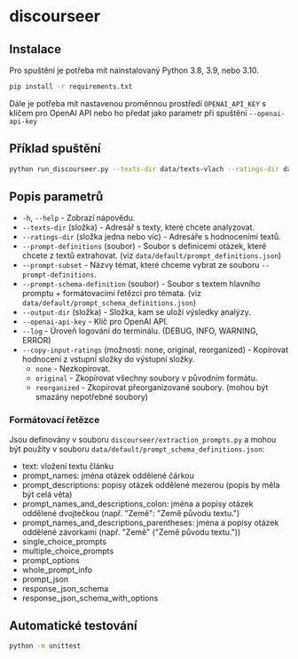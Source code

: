 # discourseer

## Instalace
Pro spuštění je potřeba mít nainstalovaný Python 3.8, 3.9, nebo 3.10.
```bash
pip install -r requirements.txt
```
Dále je potřeba mít nastavenou proměnnou prostředí `OPENAI_API_KEY` s klíčem pro OpenAI API nebo ho předat jako parametr při spuštění `--openai-api-key`

## Příklad spuštění
```bash
python run_discourseer.py --texts-dir data/texts-vlach --ratings-dir data/texts-vlach-ratings/ --openai-api-key sk-ZmfV3vvo19y...
```

## Popis parametrů
- `-h`, `--help` - Zobrazí nápovědu.
- `--texts-dir` (složka) - Adresář s texty, které chcete analyzovat.
- `--ratings-dir` (složka jedna nebo víc) - Adresáře s hodnoceními textů.
- `--prompt-definitions` (soubor) - Soubor s definicemi otázek, které chcete z textů extrahovat. (viz `data/default/prompt_definitions.json`)
- `--prompt-subset` - Názvy témat, které chceme vybrat ze souboru `--prompt-definitions`.
- `--prompt-schema-definition` (soubor) - Soubor s textem hlavního promptu + formátovacími řetězci pro témata. (viz `data/default/prompt_schema_definitions.json`)
- `--output-dir` (složka) - Složka, kam se uloží výsledky analýzy.
- `--openai-api-key` - Klíč pro OpenAI API.
- `--log` - Úroveň logování do terminálu. (DEBUG, INFO, WARNING, ERROR)
- `--copy-input-ratings` (možnosti: none, original, reorganized) - Kopírovat hodnocení z vstupní složky do výstupní složky.
  - `none` - Nezkopírovat.
  - `original` - Zkopírovat všechny soubory v původním formátu.
  - `reorganized` - Zkopírovat přeorganizované soubory. (mohou být smazány nepotřebné soubory)

### Formátovací řetězce
Jsou definovány v souboru `discourseer/extraction_prompts.py` a mohou být použity v souboru `data/default/prompt_schema_definitions.json`:  

- text: vložení textu článku
- prompt_names: jména otázek oddělené čárkou
- prompt_descriptions: popisy otázek oddělené mezerou (popis by měla být celá věta)
- prompt_names_and_descriptions_colon: jména a popisy otázek oddělené dvojtečkou (např. "Země": "Země původu textu.") 
- prompt_names_and_descriptions_parentheses: jména a popisy otázek oddělené závorkami (např. "Země" ("Země původu textu."))
- single_choice_prompts
- multiple_choice_prompts
- prompt_options
- whole_prompt_info
- prompt_json
- response_json_schema
- response_json_schema_with_options

## Automatické testování
```bash
python -m unittest
```
